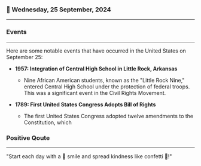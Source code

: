 ### 📅 Wednesday, 25 September, 2024
------
### Events
------
Here are some notable events that have occurred in the United States on September 25:

- **1957: Integration of Central High School in Little Rock, Arkansas**
  - Nine African American students, known as the "Little Rock Nine," entered Central High School under the protection of federal troops. This was a significant event in the Civil Rights Movement.

- **1789: First United States Congress Adopts Bill of Rights**
  - The first United States Congress adopted twelve amendments to the Constitution, which
### Positive Qoute
------
"Start each day with a 🥳 smile and spread kindness like confetti 🎉!"
